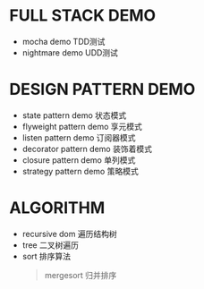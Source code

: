 # FULL STACK DEMO

 - mocha demo  TDD测试
 - nightmare demo  UDD测试

# DESIGN PATTERN DEMO

 - state pattern demo 状态模式
 - flyweight pattern demo 享元模式
 - listen pattern demo 订阅器模式
 - decorator pattern demo 装饰着模式
 - closure pattern demo 单列模式
 - strategy pattern demo 策略模式

 # ALGORITHM

 - recursive dom 遍历结构树
 - tree          二叉树遍历
 - sort          排序算法   
    > mergesort  归并排序
